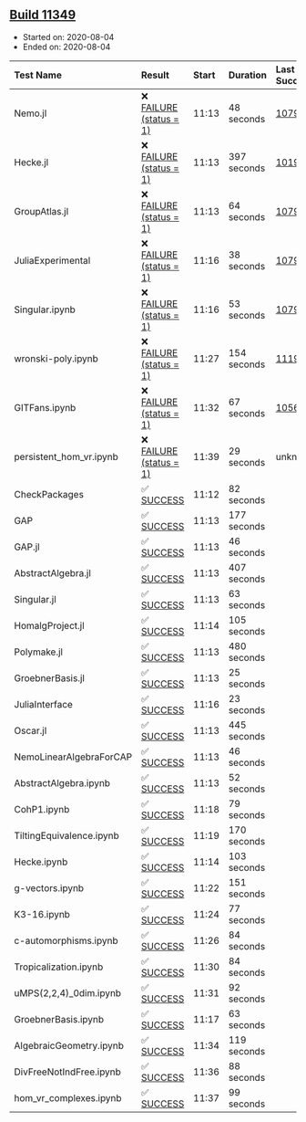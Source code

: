 ## [Build 11349](https://oscarci.mathematik.uni-kl.de/job/oscar/11349/)

* Started on: 2020-08-04
* Ended on: 2020-08-04

| Test Name    | Result | Start | Duration | Last Success | First Failure |
|:-------------|:-------|:------|:---------|:-------------|:--------------|
| Nemo.jl | ❌ [FAILURE (status = 1)](https://oscarci.mathematik.uni-kl.de/job/oscar/11349/artifact/logs/build-11349/Nemo.jl.log) | 11:13 | 48 seconds | [10790](https://oscarci.mathematik.uni-kl.de/job/oscar/10790/) | [10791](https://oscarci.mathematik.uni-kl.de/job/oscar/10791/) |
| Hecke.jl | ❌ [FAILURE (status = 1)](https://oscarci.mathematik.uni-kl.de/job/oscar/11349/artifact/logs/build-11349/Hecke.jl.log) | 11:13 | 397 seconds | [10197](https://oscarci.mathematik.uni-kl.de/job/oscar/10197/) | [10198](https://oscarci.mathematik.uni-kl.de/job/oscar/10198/) |
| GroupAtlas.jl | ❌ [FAILURE (status = 1)](https://oscarci.mathematik.uni-kl.de/job/oscar/11349/artifact/logs/build-11349/GroupAtlas.jl.log) | 11:13 | 64 seconds | [10790](https://oscarci.mathematik.uni-kl.de/job/oscar/10790/) | [10791](https://oscarci.mathematik.uni-kl.de/job/oscar/10791/) |
| JuliaExperimental | ❌ [FAILURE (status = 1)](https://oscarci.mathematik.uni-kl.de/job/oscar/11349/artifact/logs/build-11349/JuliaExperimental.log) | 11:16 | 38 seconds | [10790](https://oscarci.mathematik.uni-kl.de/job/oscar/10790/) | [10791](https://oscarci.mathematik.uni-kl.de/job/oscar/10791/) |
| Singular.ipynb | ❌ [FAILURE (status = 1)](https://oscarci.mathematik.uni-kl.de/job/oscar/11349/artifact/logs/build-11349/Singular.ipynb.log) | 11:16 | 53 seconds | [10790](https://oscarci.mathematik.uni-kl.de/job/oscar/10790/) | [10791](https://oscarci.mathematik.uni-kl.de/job/oscar/10791/) |
| wronski-poly.ipynb | ❌ [FAILURE (status = 1)](https://oscarci.mathematik.uni-kl.de/job/oscar/11349/artifact/logs/build-11349/wronski-poly.ipynb.log) | 11:27 | 154 seconds | [11192](https://oscarci.mathematik.uni-kl.de/job/oscar/11192/) | [11193](https://oscarci.mathematik.uni-kl.de/job/oscar/11193/) |
| GITFans.ipynb | ❌ [FAILURE (status = 1)](https://oscarci.mathematik.uni-kl.de/job/oscar/11349/artifact/logs/build-11349/GITFans.ipynb.log) | 11:32 | 67 seconds | [10566](https://oscarci.mathematik.uni-kl.de/job/oscar/10566/) | [10567](https://oscarci.mathematik.uni-kl.de/job/oscar/10567/) |
| persistent_hom_vr.ipynb | ❌ [FAILURE (status = 1)](https://oscarci.mathematik.uni-kl.de/job/oscar/11349/artifact/logs/build-11349/persistent_hom_vr.ipynb.log) | 11:39 | 29 seconds | unknown | unknown |
| CheckPackages | ✅ [SUCCESS](https://oscarci.mathematik.uni-kl.de/job/oscar/11349/artifact/logs/build-11349/CheckPackages.log) | 11:12 | 82 seconds |  |  |
| GAP | ✅ [SUCCESS](https://oscarci.mathematik.uni-kl.de/job/oscar/11349/artifact/logs/build-11349/GAP.log) | 11:13 | 177 seconds |  |  |
| GAP.jl | ✅ [SUCCESS](https://oscarci.mathematik.uni-kl.de/job/oscar/11349/artifact/logs/build-11349/GAP.jl.log) | 11:13 | 46 seconds |  |  |
| AbstractAlgebra.jl | ✅ [SUCCESS](https://oscarci.mathematik.uni-kl.de/job/oscar/11349/artifact/logs/build-11349/AbstractAlgebra.jl.log) | 11:13 | 407 seconds |  |  |
| Singular.jl | ✅ [SUCCESS](https://oscarci.mathematik.uni-kl.de/job/oscar/11349/artifact/logs/build-11349/Singular.jl.log) | 11:13 | 63 seconds |  |  |
| HomalgProject.jl | ✅ [SUCCESS](https://oscarci.mathematik.uni-kl.de/job/oscar/11349/artifact/logs/build-11349/HomalgProject.jl.log) | 11:14 | 105 seconds |  |  |
| Polymake.jl | ✅ [SUCCESS](https://oscarci.mathematik.uni-kl.de/job/oscar/11349/artifact/logs/build-11349/Polymake.jl.log) | 11:13 | 480 seconds |  |  |
| GroebnerBasis.jl | ✅ [SUCCESS](https://oscarci.mathematik.uni-kl.de/job/oscar/11349/artifact/logs/build-11349/GroebnerBasis.jl.log) | 11:13 | 25 seconds |  |  |
| JuliaInterface | ✅ [SUCCESS](https://oscarci.mathematik.uni-kl.de/job/oscar/11349/artifact/logs/build-11349/JuliaInterface.log) | 11:16 | 23 seconds |  |  |
| Oscar.jl | ✅ [SUCCESS](https://oscarci.mathematik.uni-kl.de/job/oscar/11349/artifact/logs/build-11349/Oscar.jl.log) | 11:13 | 445 seconds |  |  |
| NemoLinearAlgebraForCAP | ✅ [SUCCESS](https://oscarci.mathematik.uni-kl.de/job/oscar/11349/artifact/logs/build-11349/NemoLinearAlgebraForCAP.log) | 11:13 | 46 seconds |  |  |
| AbstractAlgebra.ipynb | ✅ [SUCCESS](https://oscarci.mathematik.uni-kl.de/job/oscar/11349/artifact/logs/build-11349/AbstractAlgebra.ipynb.log) | 11:13 | 52 seconds |  |  |
| CohP1.ipynb | ✅ [SUCCESS](https://oscarci.mathematik.uni-kl.de/job/oscar/11349/artifact/logs/build-11349/CohP1.ipynb.log) | 11:18 | 79 seconds |  |  |
| TiltingEquivalence.ipynb | ✅ [SUCCESS](https://oscarci.mathematik.uni-kl.de/job/oscar/11349/artifact/logs/build-11349/TiltingEquivalence.ipynb.log) | 11:19 | 170 seconds |  |  |
| Hecke.ipynb | ✅ [SUCCESS](https://oscarci.mathematik.uni-kl.de/job/oscar/11349/artifact/logs/build-11349/Hecke.ipynb.log) | 11:14 | 103 seconds |  |  |
| g-vectors.ipynb | ✅ [SUCCESS](https://oscarci.mathematik.uni-kl.de/job/oscar/11349/artifact/logs/build-11349/g-vectors.ipynb.log) | 11:22 | 151 seconds |  |  |
| K3-16.ipynb | ✅ [SUCCESS](https://oscarci.mathematik.uni-kl.de/job/oscar/11349/artifact/logs/build-11349/K3-16.ipynb.log) | 11:24 | 77 seconds |  |  |
| c-automorphisms.ipynb | ✅ [SUCCESS](https://oscarci.mathematik.uni-kl.de/job/oscar/11349/artifact/logs/build-11349/c-automorphisms.ipynb.log) | 11:26 | 84 seconds |  |  |
| Tropicalization.ipynb | ✅ [SUCCESS](https://oscarci.mathematik.uni-kl.de/job/oscar/11349/artifact/logs/build-11349/Tropicalization.ipynb.log) | 11:30 | 84 seconds |  |  |
| uMPS(2,2,4)_0dim.ipynb | ✅ [SUCCESS](https://oscarci.mathematik.uni-kl.de/job/oscar/11349/artifact/logs/build-11349/uMPS-2-2-4-_0dim.ipynb.log) | 11:31 | 92 seconds |  |  |
| GroebnerBasis.ipynb | ✅ [SUCCESS](https://oscarci.mathematik.uni-kl.de/job/oscar/11349/artifact/logs/build-11349/GroebnerBasis.ipynb.log) | 11:17 | 63 seconds |  |  |
| AlgebraicGeometry.ipynb | ✅ [SUCCESS](https://oscarci.mathematik.uni-kl.de/job/oscar/11349/artifact/logs/build-11349/AlgebraicGeometry.ipynb.log) | 11:34 | 119 seconds |  |  |
| DivFreeNotIndFree.ipynb | ✅ [SUCCESS](https://oscarci.mathematik.uni-kl.de/job/oscar/11349/artifact/logs/build-11349/DivFreeNotIndFree.ipynb.log) | 11:36 | 88 seconds |  |  |
| hom_vr_complexes.ipynb | ✅ [SUCCESS](https://oscarci.mathematik.uni-kl.de/job/oscar/11349/artifact/logs/build-11349/hom_vr_complexes.ipynb.log) | 11:37 | 99 seconds |  |  |
